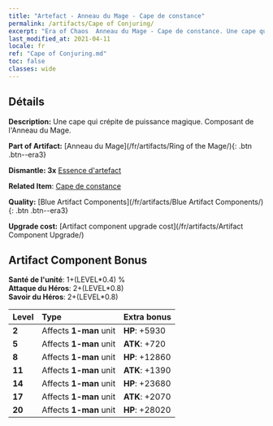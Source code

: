 ```yaml
---
title: "Artefact - Anneau du Mage - Cape de constance"
permalink: /artifacts/Cape of Conjuring/
excerpt: "Era of Chaos  Anneau du Mage - Cape de constance. Une cape qui crépite de puissance magique. Composant de l'Anneau du Mage."
last_modified_at: 2021-04-11
locale: fr
ref: "Cape of Conjuring.md"
toc: false
classes: wide
---
```




## Détails

 **Description:** Une cape qui crépite de puissance magique. Composant de l'Anneau du Mage.

 **Part of Artifact:** [Anneau du Mage](/fr/artifacts/Ring of the Mage/){: .btn .btn--era3}

 **Dismantle: 3x** [Essence d'artefact](/fr/Items/con_905/)

 **Related Item**: [Cape de constance](/fr/Items/art_117/)

 **Quality:** [Blue Artifact Components](/fr/artifacts/Blue Artifact Components/){: .btn .btn--era3}

 **Upgrade cost:** [Artifact component upgrade cost](/fr/artifacts/Artifact Component Upgrade/)

## Artifact Component Bonus

  **Santé de l'unité**: 1+(LEVEL\*0.4) %<br/>**Attaque du Héros**: 2+(LEVEL\*0.8)<br/>**Savoir du Héros**: 2+(LEVEL\*0.8)

  |  Level  | Type |    Extra bonus  | 
  |:--------|:-----|:----------------| 
  | **2** | Affects **1-man** unit | **HP**: +5930 | 
  | **5** | Affects **1-man** unit | **ATK**: +720 | 
  | **8** | Affects **1-man** unit | **HP**: +12860 | 
  | **11** | Affects **1-man** unit | **ATK**: +1390 | 
  | **14** | Affects **1-man** unit | **HP**: +23680 | 
  | **17** | Affects **1-man** unit | **ATK**: +2070 | 
  | **20** | Affects **1-man** unit | **HP**: +28020 | 
